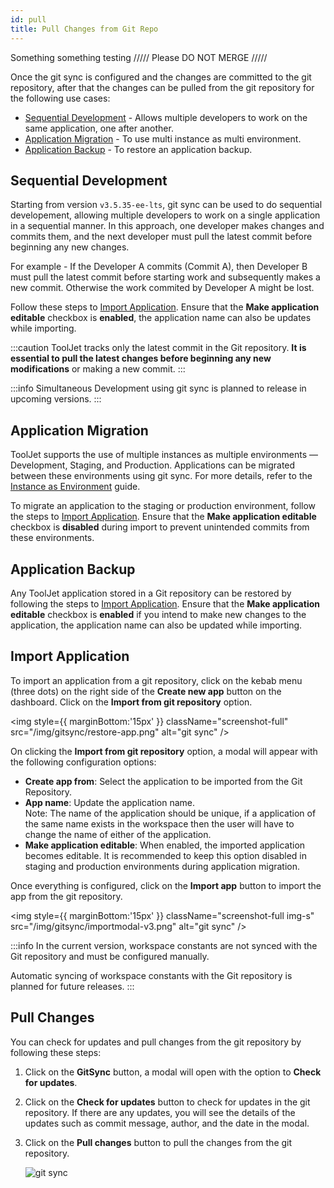 ```yaml
---
id: pull
title: Pull Changes from Git Repo
---
```


Something something testing ///// Please DO NOT MERGE /////



Once the git sync is configured and the changes are committed to the git repository, after that the changes can be pulled from the git repository for the following use cases:

- [Sequential Development](#sequential-development) - Allows multiple developers to work on the same application, one after another.
- [Application Migration](#application-migration) - To use multi instance as multi environment.
- [Application Backup](#application-backup) - To restore an application backup.

## Sequential Development

Starting from version `v3.5.35-ee-lts`, git sync can be used to do sequential developement, allowing multiple developers to work on a single application in a sequential manner. In this approach, one developer makes changes and commits them, and the next developer must pull the latest commit before beginning any new changes. 

For example - If the Developer A commits (Commit A), then Developer B must pull the latest commit before starting work and subsequently makes a new commit. Otherwise the work commited by Developer A might be lost.


Follow these steps to [Import Application](#import-application). Ensure that the **Make application editable** checkbox is **enabled**, the application name can also be updates while importing.

:::caution
ToolJet tracks only the latest commit in the Git repository. **It is essential to pull the latest changes before beginning any new modifications** or making a new commit.
:::

:::info
Simultaneous Development using git sync is planned to release in upcoming versions.
:::

## Application Migration

ToolJet supports the use of multiple instances as multiple environments — Development, Staging, and Production. Applications can be migrated between these environments using git sync. For more details, refer to the [Instance as Environment](/docs/development-lifecycle/environment/self-hosted/multi-instance/instance-as-environment) guide.

To migrate an application to the staging or production environment, follow the steps to [Import Application](#import-application). Ensure that the **Make application editable** checkbox is **disabled** during import to prevent unintended commits from these environments.

## Application Backup

Any ToolJet application stored in a Git repository can be restored by following the steps to [Import Application](#import-application). Ensure that the **Make application editable** checkbox is **enabled** if you intend to make new changes to the application, the application name can also be updated while importing.

## Import Application

To import an application from a git repository, click on the kebab menu (three dots) on the right side of the **Create new app** button on the dashboard. Click on the **Import from git repository** option.

<img style={{ marginBottom:'15px' }} className="screenshot-full" src="/img/gitsync/restore-app.png" alt="git sync" />

On clicking the **Import from git repository** option, a modal will appear with the following configuration options:

- **Create app from**: Select the application to be imported from the Git Repository.
- **App name**: Update the application name. <br/> Note: The name of the application should be unique, if a application of the same name exists in the workspace then the user will have to change the name of either of the application.
- **Make application editable**: When enabled, the imported application becomes editable. It is recommended to keep this option disabled in staging and production environments during application migration.

Once everything is configured, click on the **Import app** button to import the app from the git repository. 

<img style={{ marginBottom:'15px' }} className="screenshot-full img-s" src="/img/gitsync/importmodal-v3.png" alt="git sync" />

:::info
In the current version, workspace constants are not synced with the Git repository and must be configured manually.

Automatic syncing of workspace constants with the Git repository is planned for future releases.
:::

## Pull Changes

You can check for updates and pull changes from the git repository by following these steps:

1. Click on the **GitSync** button, a modal will open with the option to **Check for updates**. 

2. Click on the **Check for updates** button to check for updates in the git repository. If there are any updates, you will see the details of the updates such as commit message, author, and the date in the modal. 

3. Click on the **Pull changes** button to pull the changes from the git repository.

    <img className="screenshot-full img-s" src="/img/gitsync/updatecheck-v2.png" alt="git sync" />

